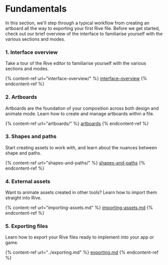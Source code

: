 # Fundamentals

In this section, we'll step through a typical workflow from creating an artboard all the way to exporting your first Rive file. Before we get started, check out our brief overview of the interface to familiarise yourself with the various sections and modes.

### 1. Interface overview

Take a tour of the Rive editor to familiarise yourself with the various sections and modes.

{% content-ref url="interface-overview/" %}
[interface-overview](interface-overview/)
{% endcontent-ref %}

### 2. Artboards

Artboards are the foundation of your composition across both design and animate mode. Learn how to create and manage artboards within a file.

{% content-ref url="artboards/" %}
[artboards](artboards/)
{% endcontent-ref %}

### 3. Shapes and paths

Start creating assets to work with, and learn about the nuances between shape and paths.

{% content-ref url="shapes-and-paths/" %}
[shapes-and-paths](shapes-and-paths/)
{% endcontent-ref %}

### 4. External assets

Want to animate assets created in other tools? Learn how to import them straight into Rive.

{% content-ref url="importing-assets.md" %}
[importing-assets.md](importing-assets.md)
{% endcontent-ref %}

### 5. Exporting files

Learn how to export your Rive files ready to implement into your app or game.

{% content-ref url="../exporting.md" %}
[exporting.md](../exporting.md)
{% endcontent-ref %}



